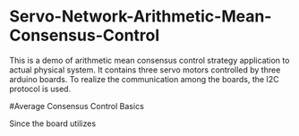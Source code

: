 # Servo-Network-Arithmetic-Mean-Consensus-Control
This is a demo of arithmetic mean consensus control strategy application to actual physical system. It contains three servo motors controlled by three arduino boards. To realize the communication among the boards, the I2C protocol is used.

#Average Consensus Control Basics  

Since the board utilizes 
